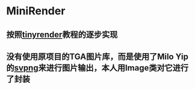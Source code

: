 # MiniRender
## 按照[tinyrender](https://github.com/ssloy/tinyrenderer)教程的逐步实现
## 没有使用原项目的TGA图片库，而是使用了Milo Yip的[svpng](https://github.com/miloyip/svpng)来进行图片输出，本人用Image类对它进行了封装
